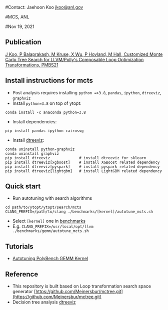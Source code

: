 #Contact: Jaehoon Koo <jkoo@anl.gov>

#MCS, ANL

#Nov 19, 2021

## Publication
[J Koo, P Balaprakash, M Kruse, X Wu, P Hovland, M Hall, Customized Monte Carlo Tree Search for LLVM/Polly's Composable Loop Optimization Transformations, PMBS21](https://scwpub21:conf21%2f%2f@conferences.computer.org/scwpub/pdfs/PMBS2021-vSqRXl4nJSV5KT4jWO5cW/111800a082/111800a082.pdf)

## Install instructions for mcts 
* Post analysis requires installing ``python =>3.8``, ``pandas``, ``ipython``, ``dtreeviz``, ``graphviz``
* Install ``python=3.8`` on top of ytopt: 
```
conda install -c anaconda python=3.8
```
* Install dependencies:
```
pip install pandas ipython cairosvg 
```
* Install [dtreeviz](https://github.com/parrt/dtreeviz.git):
```
conda uninstall python-graphviz
conda uninstall graphviz
pip install dtreeviz             # install dtreeviz for sklearn
pip install dtreeviz[xgboost]    # install XGBoost related dependency
pip install dtreeviz[pyspark]    # install pyspark related dependency
pip install dtreeviz[lightgbm]   # install LightGBM related dependency
```

## Quick start
* Run autotuning with search algorithms 
```
cd path/to/ytopt/ytopt/search/mcts
CLANG_PREFIX=/path/to/clang ./benchmarks/[kernel]/autotune_mcts.sh  
```
* Select ``[kernel]`` one in [benchmarks](https://github.com/ytopt-team/ytopt/blob/mcts/ytopt/search/mcts/benchmarks/)
* E.g. ``CLANG_PREFIX=/usr/local/opt/llvm ./benchmarks/gemm/autotune_mcts.sh ``
<!-- * Select ``[search algorithm]`` one of  ``mcts``, ``gg``, ``rs``, ``bs`` -->

## Tutorials
* [Autotuning PolyBench GEMM Kernel](https://github.com/ytopt-team/ytopt/blob/mcts/docs/tutorials/mcts-gemm/tutorial-mcts-gemm.md)

## Reference
* This repository is built based on Loop transformation search space generator [https://github.com/Meinersbur/mctree.git](https://github.com/Meinersbur/mctree.git)
* Decision tree analysis [dtreeviz](https://github.com/parrt/dtreeviz.git)
